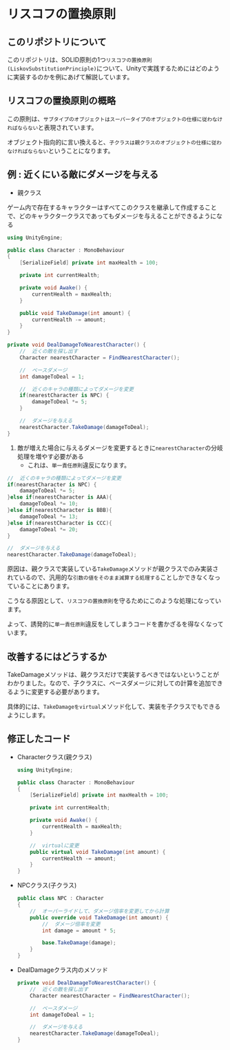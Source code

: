 # リスコフの置換原則

## このリポジトリについて

このリポジトリは、SOLID原則の1つ`リスコフの置換原則(LiskovSubstitutionPrinciple)`について、Unityで実践するためにはどのように実装するのかを例にあげて解説しています。

## リスコフの置換原則の概略

この原則は、`サブタイプのオブジェクトはスーパータイプのオブジェクトの仕様に従わなければならない`と表現されています。

オブジェクト指向的に言い換えると、`子クラスは親クラスのオブジェクトの仕様に従わなければならない`ということになります。

## 例 : 近くにいる敵にダメージを与える

- 親クラス

ゲーム内で存在するキャラクターはすべてこのクラスを継承して作成することで、どのキャラクタークラスであってもダメージを与えることができるようになる

```c#
using UnityEngine;

public class Character : MonoBehaviour
{
    [SerializeField] private int maxHealth = 100;

    private int currentHealth;

    private void Awake() {
        currentHealth = maxHealth;
    }

    public void TakeDamage(int amount) {
        currentHealth -= amount;
    }
}
```

```c#
private void DealDamageToNearestCharacter() {
    //  近くの敵を探し出す
    Character nearestCharacter = FindNearestCharacter();

    //  ベースダメージ
    int damageToDeal = 1;

    //  近くのキャラの種類によってダメージを変更
    if(nearestCharacter is NPC) {
        damageToDeal *= 5;
    }

    //  ダメージを与える
    nearestCharacter.TakeDamage(damageToDeal);
}
```

1. 敵が増えた場合に与えるダメージを変更するときに`nearestCharacter`の分岐処理を増やす必要がある
   - これは、`単一責任原則`違反になります。

```c#
//  近くのキャラの種類によってダメージを変更
if(nearestCharacter is NPC) {
    damageToDeal *= 5;
}else if(nearestCharacter is AAA){
    damageToDeal *= 10;
}else if(nearestCharacter is BBB){
    damageToDeal *= 13;
}else if(nearestCharacter is CCC){
    damageToDeal *= 20;
}

//  ダメージを与える
nearestCharacter.TakeDamage(damageToDeal);
```

原因は、親クラスで実装している`TakeDamage`メソッドが親クラスでのみ実装されているので、汎用的な`引数の値をそのまま減算する処理する`ことしかできなくなっていることにあります。

こうなる原因として、`リスコフの置換原則`を守るためにこのような処理になっています。

よって、誘発的に`単一責任原則`違反をしてしまうコードを書かざるを得なくなっています。

## 改善するにはどうするか

TakeDamageメソッドは、親クラスだけで実装するべきではないということがわかりました。なので、子クラスに、ベースダメージに対しての計算を追加できるように変更する必要があります。

具体的には、`TakeDamageをvirtual`メソッド化して、実装を子クラスでもできるようにします。


## 修正したコード
- Characterクラス(親クラス)

    ```c#
    using UnityEngine;

    public class Character : MonoBehaviour
    {
        [SerializeField] private int maxHealth = 100;

        private int currentHealth;

        private void Awake() {
            currentHealth = maxHealth;
        }

        //  virtualに変更
        public virtual void TakeDamage(int amount) {
            currentHealth -= amount;
        }
    }
    ```

- NPCクラス(子クラス)

    ```c#
    public class NPC : Character
    {
        //  オーバーライドして、ダメージ倍率を変更してから計算
        public override void TakeDamage(int amount) {
            //  ダメージ倍率を変更
            int damage = amount * 5;

            base.TakeDamage(damage);
        }
    }
    ```

- DealDamageクラス内のメソッド

    ```c#
    private void DealDamageToNearestCharacter() {
        //  近くの敵を探し出す
        Character nearestCharacter = FindNearestCharacter();

        //  ベースダメージ
        int damageToDeal = 1;

        //  ダメージを与える
        nearestCharacter.TakeDamage(damageToDeal);
    }
    ```